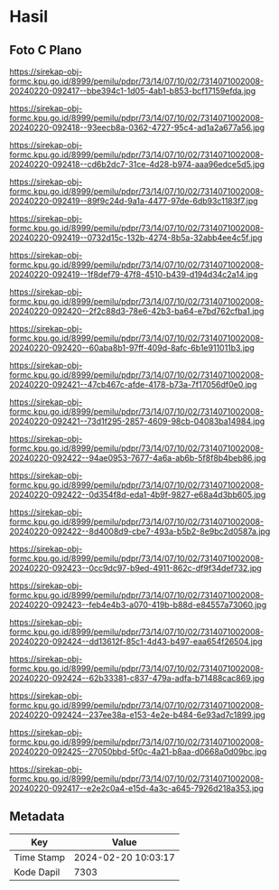 # Hasil

## Foto C Plano

https://sirekap-obj-formc.kpu.go.id/8999/pemilu/pdpr/73/14/07/10/02/7314071002008-20240220-092417--bbe394c1-1d05-4ab1-b853-bcf17159efda.jpg

https://sirekap-obj-formc.kpu.go.id/8999/pemilu/pdpr/73/14/07/10/02/7314071002008-20240220-092418--93eecb8a-0362-4727-95c4-ad1a2a677a56.jpg

https://sirekap-obj-formc.kpu.go.id/8999/pemilu/pdpr/73/14/07/10/02/7314071002008-20240220-092418--cd6b2dc7-31ce-4d28-b974-aaa96edce5d5.jpg

https://sirekap-obj-formc.kpu.go.id/8999/pemilu/pdpr/73/14/07/10/02/7314071002008-20240220-092419--89f9c24d-9a1a-4477-97de-6db93c1183f7.jpg

https://sirekap-obj-formc.kpu.go.id/8999/pemilu/pdpr/73/14/07/10/02/7314071002008-20240220-092419--0732d15c-132b-4274-8b5a-32abb4ee4c5f.jpg

https://sirekap-obj-formc.kpu.go.id/8999/pemilu/pdpr/73/14/07/10/02/7314071002008-20240220-092419--1f8def79-47f8-4510-b439-d194d34c2a14.jpg

https://sirekap-obj-formc.kpu.go.id/8999/pemilu/pdpr/73/14/07/10/02/7314071002008-20240220-092420--2f2c88d3-78e6-42b3-ba64-e7bd762cfba1.jpg

https://sirekap-obj-formc.kpu.go.id/8999/pemilu/pdpr/73/14/07/10/02/7314071002008-20240220-092420--60aba8b1-97ff-409d-8afc-6b1e911011b3.jpg

https://sirekap-obj-formc.kpu.go.id/8999/pemilu/pdpr/73/14/07/10/02/7314071002008-20240220-092421--47cb467c-afde-4178-b73a-7f17056df0e0.jpg

https://sirekap-obj-formc.kpu.go.id/8999/pemilu/pdpr/73/14/07/10/02/7314071002008-20240220-092421--73d1f295-2857-4609-98cb-04083ba14984.jpg

https://sirekap-obj-formc.kpu.go.id/8999/pemilu/pdpr/73/14/07/10/02/7314071002008-20240220-092422--94ae0953-7677-4a6a-ab6b-5f8f8b4beb86.jpg

https://sirekap-obj-formc.kpu.go.id/8999/pemilu/pdpr/73/14/07/10/02/7314071002008-20240220-092422--0d354f8d-eda1-4b9f-9827-e68a4d3bb605.jpg

https://sirekap-obj-formc.kpu.go.id/8999/pemilu/pdpr/73/14/07/10/02/7314071002008-20240220-092422--8d4008d9-cbe7-493a-b5b2-8e9bc2d0587a.jpg

https://sirekap-obj-formc.kpu.go.id/8999/pemilu/pdpr/73/14/07/10/02/7314071002008-20240220-092423--0cc9dc97-b9ed-4911-862c-df9f34def732.jpg

https://sirekap-obj-formc.kpu.go.id/8999/pemilu/pdpr/73/14/07/10/02/7314071002008-20240220-092423--feb4e4b3-a070-419b-b88d-e84557a73060.jpg

https://sirekap-obj-formc.kpu.go.id/8999/pemilu/pdpr/73/14/07/10/02/7314071002008-20240220-092424--dd13612f-85c1-4d43-b497-eaa654f26504.jpg

https://sirekap-obj-formc.kpu.go.id/8999/pemilu/pdpr/73/14/07/10/02/7314071002008-20240220-092424--62b33381-c837-479a-adfa-b71488cac869.jpg

https://sirekap-obj-formc.kpu.go.id/8999/pemilu/pdpr/73/14/07/10/02/7314071002008-20240220-092424--237ee38a-e153-4e2e-b484-6e93ad7c1899.jpg

https://sirekap-obj-formc.kpu.go.id/8999/pemilu/pdpr/73/14/07/10/02/7314071002008-20240220-092425--27050bbd-5f0c-4a21-b8aa-d0668a0d09bc.jpg

https://sirekap-obj-formc.kpu.go.id/8999/pemilu/pdpr/73/14/07/10/02/7314071002008-20240220-092417--e2e2c0a4-e15d-4a3c-a645-7926d218a353.jpg


## Metadata

| Key        | Value               |
| ---------- | ------------------- |
| Time Stamp | 2024-02-20 10:03:17 |
| Kode Dapil | 7303                |



